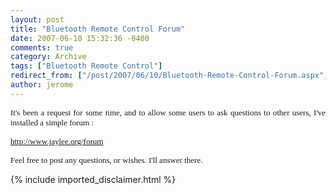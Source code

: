 ```yaml
---
layout: post
title: "Bluetooth Remote Control Forum"
date: 2007-06-10 15:32:36 -0400
comments: true
category: Archive
tags: ["Bluetooth Remote Control"]
redirect_from: ["/post/2007/06/10/Bluetooth-Remote-Control-Forum.aspx", "/post/2007/06/10/bluetooth-remote-control-forum.aspx"]
author: jerome
---
```

<!-- more -->
<P align=justify><FONT face=Tahoma size=2>It's been a request for some time, and to allow some users to ask questions to other users, I've installed a simple forum :</FONT></P>
<P align=justify><A href="http://www.jaylee.org/forum"><FONT face=Tahoma size=2>http://www.jaylee.org/forum</FONT></A></P>
<P align=justify><FONT face=Tahoma size=2>Feel free to post any questions, or wishes. I'll answer there.</FONT></P>
{% include imported_disclaimer.html %}

